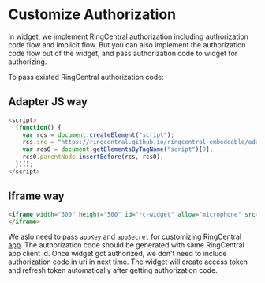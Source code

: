 # Customize Authorization

In widget, we implement RingCentral authorization including authorization code flow and implicit flow. But you can also implement the authorization code flow out of the widget, and pass authorization code to widget for authorizing.

To pass existed RingCentral authorization code:

## Adapter JS way

```js
<script>
  (function() {
    var rcs = document.createElement("script");
    rcs.src = "https://ringcentral.github.io/ringcentral-embeddable/adapter.js?authorizationCode=ringcentral_authorization_code&appKey=ringcentral_app_client_id&appSecret=ringcentral_app_client_secret";
    var rcs0 = document.getElementsByTagName("script")[0];
    rcs0.parentNode.insertBefore(rcs, rcs0);
  })();
</script>
```

## Iframe way

```html
<iframe width="300" height="500" id="rc-widget" allow="microphone" src="https://ringcentral.github.io/ringcentral-embeddable/app.html?authorizationCode=ringcentral_authorization_code&appKey=ringcentral_app_client_id&appSecret=ringcentral_app_client_secret">
</iframe>
```

We aslo need to pass `appKey` and `appSecret` for customizing [RingCentral app](config-client-id-and-secret.md). The authorization code should be generated with same RingCentral app client id. Once widget got authorized, we don't need to include authorization code in uri in next time. The widget will create access token and refresh token automatically after getting authorization code.

